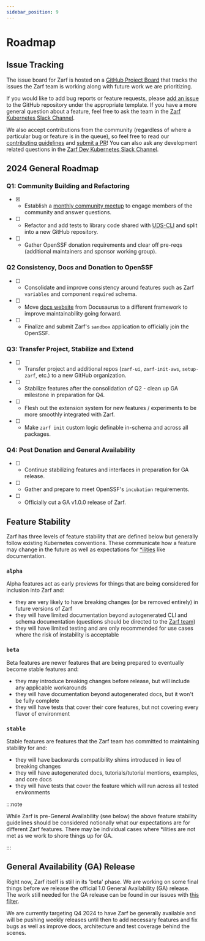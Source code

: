 ```yaml
---
sidebar_position: 9
---
```


# Roadmap

## Issue Tracking

The issue board for Zarf is hosted on a [GitHub Project Board](https://github.com/orgs/defenseunicorns/projects/1) that tracks the issues the Zarf team is working along with future work we are prioritizing.

If you would like to add bug reports or feature requests, please [add an issue](https://github.com/defenseunicorns/zarf/issues) to the GitHub repository under the appropriate template.  If you have a more general question about a feature, feel free to ask the team in the [Zarf Kubernetes Slack Channel](https://kubernetes.slack.com/archives/C03B6BJAUJ3).

We also accept contributions from the community (regardless of where a particular bug or feature is in the queue), so feel free to read our [contributing guidelines](./12-contribute-to-zarf/1-contributor-guide.md) and [submit a PR](https://github.com/defenseunicorns/zarf/pulls)!  You can also ask any development related questions in the [Zarf Dev Kubernetes Slack Channel](https://kubernetes.slack.com/archives/C03BP9Z3CMA).

## 2024 General Roadmap

### Q1: Community Building and Refactoring

- [X] - Establish a [monthly community meetup](https://github.com/defenseunicorns/zarf/issues/2202) to engage members of the community and answer questions.
- [ ] - Refactor and add tests to library code shared with [UDS-CLI](https://github.com/defenseunicorns/uds-cli) and split into a new GitHub repository.
- [ ] - Gather OpenSSF donation requirements and clear off pre-reqs (additional maintainers and sponsor working group).

### Q2 Consistency, Docs and Donation to OpenSSF

- [ ] - Consolidate and improve consistency around features such as Zarf `variables` and component `required` schema.
- [ ] - Move [docs website](https://docs.zarf.dev) from Docusaurus to a different framework to improve maintainability going forward.
- [ ] - Finalize and submit Zarf's `sandbox` application to officially join the OpenSSF.

### Q3: Transfer Project, Stabilize and Extend

- [ ] - Transfer project and additional repos (`zarf-ui`, `zarf-init-aws`, `setup-zarf`, etc.) to a new GitHub organization.
- [ ] - Stabilize features after the consolidation of Q2 - clean up GA milestone in preparation for Q4.
- [ ] - Flesh out the extension system for new features / experiments to be more smoothly integrated with Zarf.
- [ ] - Make `zarf init` custom logic definable in-schema and across all packages.

### Q4: Post Donation and General Availability

- [ ] - Continue stabilizing features and interfaces in preparation for GA release.
- [ ] - Gather and prepare to meet OpenSSF's `incubation` requirements.
- [ ] - Officially cut a GA v1.0.0 release of Zarf.

## Feature Stability

Zarf has three levels of feature stability that are defined below but generally follow existing Kubernetes conventions.  These communicate how a feature may change in the future as well as expectations for [*ilities](https://en.wiktionary.org/wiki/ility) like documentation.

### `alpha`

Alpha features act as early previews for things that are being considered for inclusion into Zarf and:

 - they are very likely to have breaking changes (or be removed entirely) in future versions of Zarf
 - they will have limited documentation beyond autogenerated CLI and schema documentation (questions should be directed to the [Zarf team](https://kubernetes.slack.com/archives/C03B6BJAUJ3))
 - they will have limited testing and are only recommended for use cases where the risk of instability is acceptable

### `beta`

Beta features are newer features that are being prepared to eventually become stable features and:

 - they may introduce breaking changes before release, but will include any applicable workarounds
 - they will have documentation beyond autogenerated docs, but it won't be fully complete
 - they will have tests that cover their core features, but not covering every flavor of environment

### `stable`

Stable features are features that the Zarf team has committed to maintaining stability for and:

 - they will have backwards compatibility shims introduced in lieu of breaking changes
 - they will have autogenerated docs, tutorials/tutorial mentions, examples, and core docs
 - they will have tests that cover the feature which will run across all tested environments

:::note

While Zarf is pre-General Availability (see below) the above feature stability guidelines should be considered notionally what our expectations are for different Zarf features.  There may be individual cases where *ilities are not met as we work to shore things up for GA.

:::

## General Availability (GA) Release

Right now, Zarf itself is still in its 'beta' phase. We are working on some final things before we release the official 1.0 General Availability (GA) release. The work still needed for the GA release can be found in our issues with [this filter](https://github.com/defenseunicorns/zarf/issues?q=is%3Aopen+is%3Aissue+label%3Aga).

We are currently targeting Q4 2024 to have Zarf be generally available and will be pushing weekly releases until then to add necessary features and fix bugs as well as improve docs, architecture and test coverage behind the scenes.
